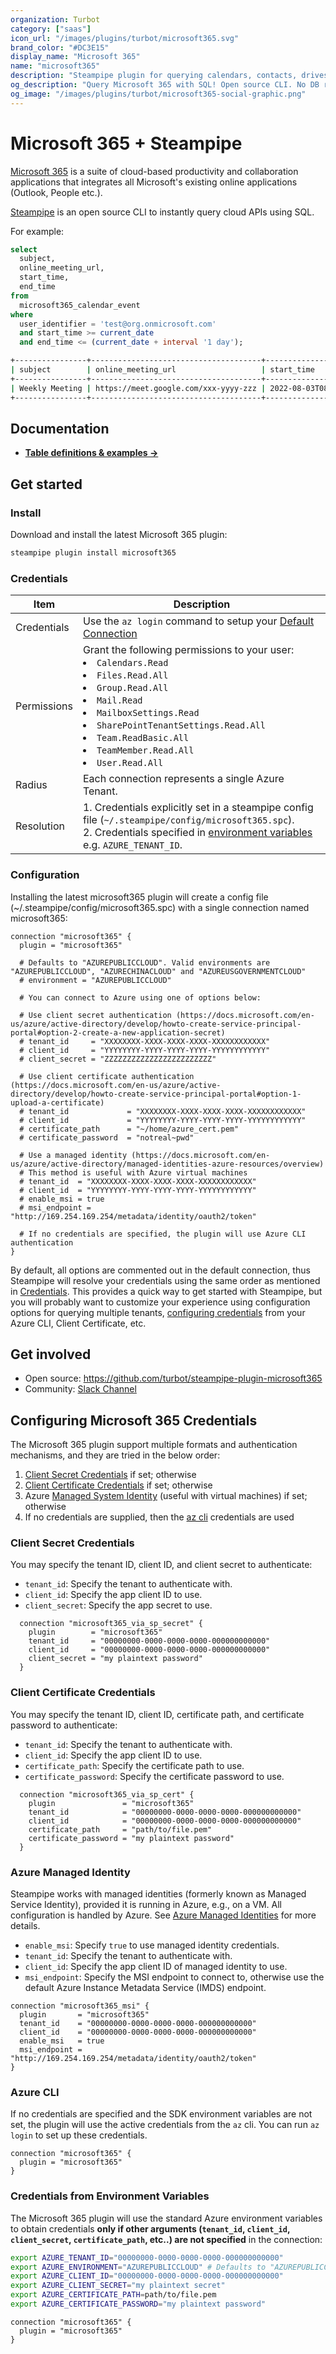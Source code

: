 ```yaml
---
organization: Turbot
category: ["saas"]
icon_url: "/images/plugins/turbot/microsoft365.svg"
brand_color: "#DC3E15"
display_name: "Microsoft 365"
name: "microsoft365"
description: "Steampipe plugin for querying calendars, contacts, drives, mailboxes and more from Microsoft 365."
og_description: "Query Microsoft 365 with SQL! Open source CLI. No DB required."
og_image: "/images/plugins/turbot/microsoft365-social-graphic.png"
---
```


# Microsoft 365 + Steampipe

[Microsoft 365](https://www.microsoft.com/en-in/microsoft-365) is a suite of cloud-based productivity and collaboration applications that integrates all Microsoft's existing online applications (Outlook, People etc.).

[Steampipe](https://steampipe.io) is an open source CLI to instantly query cloud APIs using SQL.

For example:

```sql
select
  subject,
  online_meeting_url,
  start_time,
  end_time
from
  microsoft365_calendar_event
where
  user_identifier = 'test@org.onmicrosoft.com'
  and start_time >= current_date
  and end_time <= (current_date + interval '1 day');
```

```sh
+----------------+--------------------------------------+---------------------------+---------------------------+
| subject        | online_meeting_url                   | start_time                | end_time                  |
+----------------+--------------------------------------+---------------------------+---------------------------+
| Weekly Meeting | https://meet.google.com/xxx-yyyy-zzz | 2022-08-03T08:00:00+05:30 | 2022-08-03T08:30:00+05:30 |
+----------------+--------------------------------------+---------------------------+---------------------------+
```

## Documentation

- **[Table definitions & examples →](/plugins/turbot/microsoft365/tables)**

## Get started

### Install

Download and install the latest Microsoft 365 plugin:

```bash
steampipe plugin install microsoft365
```

### Credentials

| Item        | Description                                                                                                                                                                                                             |
| ----------- | ----------------------------------------------------------------------------------------------------------------------------------------------------------------------------------------------------------------------- |
| Credentials | Use the `az login` command to setup your [Default Connection](https://docs.microsoft.com/en-us/cli/azure/authenticate-azure-cli)                                                                               |
| Permissions | Grant the following permissions to your user: <br /><li> `Calendars.Read` </li><li> `Files.Read.All` </li><li> `Group.Read.All` </li><li> `Mail.Read`</li><li> `MailboxSettings.Read` </li><li> `SharePointTenantSettings.Read.All` </li><li> `Team.ReadBasic.All` </li><li> `TeamMember.Read.All` </li><li> `User.Read.All` </li>
| Radius      | Each connection represents a single Azure Tenant.                                                                                                                                                                       |
| Resolution  | 1. Credentials explicitly set in a steampipe config file (`~/.steampipe/config/microsoft365.spc`).<br />2. Credentials specified in [environment variables](#credentials-from-environment-variables) e.g. `AZURE_TENANT_ID`. |

### Configuration

Installing the latest microsoft365 plugin will create a config file (~/.steampipe/config/microsoft365.spc) with a single connection named microsoft365:

```hcl
connection "microsoft365" {
  plugin = "microsoft365"

  # Defaults to "AZUREPUBLICCLOUD". Valid environments are "AZUREPUBLICCLOUD", "AZURECHINACLOUD" and "AZUREUSGOVERNMENTCLOUD"
  # environment = "AZUREPUBLICCLOUD"

  # You can connect to Azure using one of options below:

  # Use client secret authentication (https://docs.microsoft.com/en-us/azure/active-directory/develop/howto-create-service-principal-portal#option-2-create-a-new-application-secret)
  # tenant_id     = "XXXXXXXX-XXXX-XXXX-XXXX-XXXXXXXXXXXX"
  # client_id     = "YYYYYYYY-YYYY-YYYY-YYYY-YYYYYYYYYYYY"
  # client_secret = "ZZZZZZZZZZZZZZZZZZZZZZZZ"

  # Use client certificate authentication (https://docs.microsoft.com/en-us/azure/active-directory/develop/howto-create-service-principal-portal#option-1-upload-a-certificate)
  # tenant_id             = "XXXXXXXX-XXXX-XXXX-XXXX-XXXXXXXXXXXX"
  # client_id             = "YYYYYYYY-YYYY-YYYY-YYYY-YYYYYYYYYYYY"
  # certificate_path      = "~/home/azure_cert.pem"
  # certificate_password  = "notreal~pwd"

  # Use a managed identity (https://docs.microsoft.com/en-us/azure/active-directory/managed-identities-azure-resources/overview)
  # This method is useful with Azure virtual machines
  # tenant_id  = "XXXXXXXX-XXXX-XXXX-XXXX-XXXXXXXXXXXX"
  # client_id  = "YYYYYYYY-YYYY-YYYY-YYYY-YYYYYYYYYYYY"
  # enable_msi = true
  # msi_endpoint = "http://169.254.169.254/metadata/identity/oauth2/token"

  # If no credentials are specified, the plugin will use Azure CLI authentication
}
```

By default, all options are commented out in the default connection, thus Steampipe will resolve your credentials using the same order as mentioned in [Credentials](#credentials). This provides a quick way to get started with Steampipe, but you will probably want to customize your experience using configuration options for querying multiple tenants, [configuring credentials](#configuring-microsoft-365-credentials) from your Azure CLI, Client Certificate, etc.

## Get involved

- Open source: https://github.com/turbot/steampipe-plugin-microsoft365
- Community: [Slack Channel](https://steampipe.io/community/join)

## Configuring Microsoft 365 Credentials

The Microsoft 365 plugin support multiple formats and authentication mechanisms, and they are tried in the below order:

1. [Client Secret Credentials](https://docs.microsoft.com/en-us/azure/active-directory/develop/v2-saml-bearer-assertion#prerequisites) if set; otherwise
2. [Client Certificate Credentials](https://docs.microsoft.com/en-us/azure/active-directory/develop/active-directory-certificate-credentials#register-your-certificate-with-microsoft-identity-platform) if set; otherwise
3. Azure [Managed System Identity](https://docs.microsoft.com/en-us/azure/active-directory/managed-identities-azure-resources/how-managed-identities-work-vm#system-assigned-managed-identity) (useful with virtual machines) if set; otherwise
4. If no credentials are supplied, then the [az cli](https://docs.microsoft.com/en-us/cli/azure/) credentials are used

### Client Secret Credentials

You may specify the tenant ID, client ID, and client secret to authenticate:

- `tenant_id`: Specify the tenant to authenticate with.
- `client_id`: Specify the app client ID to use.
- `client_secret`: Specify the app secret to use.

```hcl
  connection "microsoft365_via_sp_secret" {
    plugin        = "microsoft365"
    tenant_id     = "00000000-0000-0000-0000-000000000000"
    client_id     = "00000000-0000-0000-0000-000000000000"
    client_secret = "my plaintext password"
  }
```

### Client Certificate Credentials

You may specify the tenant ID, client ID, certificate path, and certificate password to authenticate:

- `tenant_id`: Specify the tenant to authenticate with.
- `client_id`: Specify the app client ID to use.
- `certificate_path`: Specify the certificate path to use.
- `certificate_password`: Specify the certificate password to use.

```hcl
  connection "microsoft365_via_sp_cert" {
    plugin               = "microsoft365"
    tenant_id            = "00000000-0000-0000-0000-000000000000"
    client_id            = "00000000-0000-0000-0000-000000000000"
    certificate_path     = "path/to/file.pem"
    certificate_password = "my plaintext password"
  }
```

### Azure Managed Identity

Steampipe works with managed identities (formerly known as Managed Service Identity), provided it is running in Azure, e.g., on a VM. All configuration is handled by Azure. See [Azure Managed Identities](https://docs.microsoft.com/en-us/azure/active-directory/managed-identities-azure-resources/overview) for more details.

- `enable_msi`: Specify `true` to use managed identity credentials.
- `tenant_id`: Specify the tenant to authenticate with.
- `client_id`: Specify the app client ID of managed identity to use.
- `msi_endpoint`: Specify the MSI endpoint to connect to, otherwise use the default Azure Instance Metadata Service (IMDS) endpoint.

```hcl
connection "microsoft365_msi" {
  plugin       = "microsoft365"
  tenant_id    = "00000000-0000-0000-0000-000000000000"
  client_id    = "00000000-0000-0000-0000-000000000000"
  enable_msi   = true
  msi_endpoint = "http://169.254.169.254/metadata/identity/oauth2/token"
}
```

### Azure CLI

If no credentials are specified and the SDK environment variables are not set, the plugin will use the active credentials from the `az` cli. You can run `az login` to set up these credentials.

```hcl
connection "microsoft365" {
  plugin = "microsoft365"
}
```

### Credentials from Environment Variables

The Microsoft 365 plugin will use the standard Azure environment variables to obtain credentials **only if other arguments (`tenant_id`, `client_id`, `client_secret`, `certificate_path`, etc..) are not specified** in the connection:

```sh
export AZURE_TENANT_ID="00000000-0000-0000-0000-000000000000"
export AZURE_ENVIRONMENT="AZUREPUBLICCLOUD" # Defaults to "AZUREPUBLICCLOUD". Valid environments are "AZUREPUBLICCLOUD", "AZURECHINACLOUD" and "AZUREUSGOVERNMENTCLOUD"
export AZURE_CLIENT_ID="00000000-0000-0000-0000-000000000000"
export AZURE_CLIENT_SECRET="my plaintext secret"
export AZURE_CERTIFICATE_PATH=path/to/file.pem
export AZURE_CERTIFICATE_PASSWORD="my plaintext password"
```

```hcl
connection "microsoft365" {
  plugin = "microsoft365"
}
```
